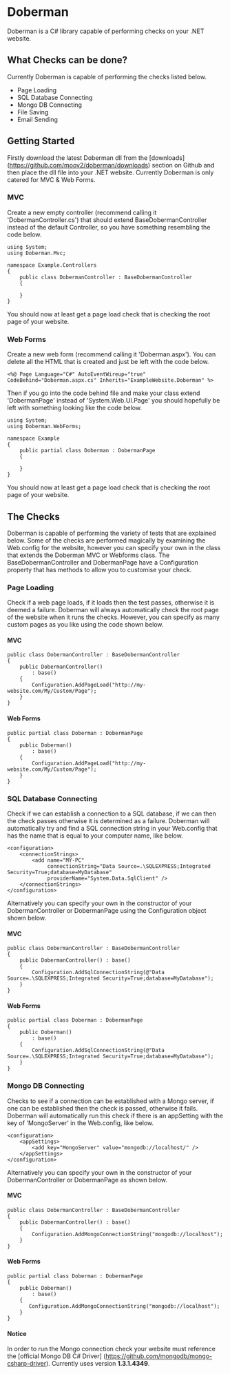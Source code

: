 # Doberman

Doberman is a C# library capable of performing checks on your .NET website.

## What Checks can be done?

Currently Doberman is capable of performing the checks listed below.

* Page Loading
* SQL Database Connecting
* Mongo DB Connecting
* File Saving
* Email Sending

## Getting Started

Firstly download the latest Doberman dll from the [downloads] (https://github.com/moov2/doberman/downloads) section on Github and then place the dll file into your .NET website. Currently Doberman is only catered for MVC & Web Forms.

### MVC

Create a new empty controller (recommend calling it 'DobermanController.cs') that should extend BaseDobermanController instead of the default Controller, so you have something resembling the code below.

    using System;
    using Doberman.Mvc;
  
    namespace Example.Controllers
    {
        public class DobermanController : BaseDobermanController
        {
    
        }
    }

You should now at least get a page load check that is checking the root page of your website.

### Web Forms

Create a new web form (recommend calling it 'Doberman.aspx'). You can delete all the HTML that is created and just be left with the code below.

    <%@ Page Language="C#" AutoEventWireup="true" CodeBehind="Doberman.aspx.cs" Inherits="ExampleWebsite.Doberman" %>

Then if you go into the code behind file and make your class extend 'DobermanPage' instead of 'System.Web.UI.Page' you should hopefully be left with something looking like the code below.

    using System;
    using Doberman.WebForms;
    
    namespace Example
    {
        public partial class Doberman : DobermanPage 
        {
    
        }
    }

You should now at least get a page load check that is checking the root page of your website.

## The Checks

Doberman is capable of performing the variety of tests that are explained below. Some of the checks are performed magically by examining the Web.config for the website, however you can specify your own in the class that extends the Doberman MVC or Webforms class. The BaseDobermanController and DobermanPage have a Configuration property that has methods to allow you to customise your check.

### Page Loading

Check if a web page loads, if it loads then the test passes, otherwise it is deemed a failure. Doberman will always automatically check the root page of the website when it runs the checks. However, you can specify as many custom pages as you like using the code shown below.

#### MVC


    public class DobermanController : BaseDobermanController
    {
        public DobermanController()
            : base()
        {
            Configuration.AddPageLoad("http://my-website.com/My/Custom/Page");
        }
    }

#### Web Forms

    public partial class Doberman : DobermanPage 
    {
        public Doberman()
            : base()
        {
            Configuration.AddPageLoad("http://my-website.com/My/Custom/Page");
        }
    }

### SQL Database Connecting

Check if we can establish a connection to a SQL database, if we can then the check passes otherwise it is determined as a failure. Doberman will automatically try and find a SQL connection string in your Web.config that has the name that is equal to your computer name, like below.

    <configuration>
        <connectionStrings>
            <add name="MY-PC"
                 connectionString="Data Source=.\SQLEXPRESS;Integrated Security=True;database=MyDatabase"
                 providerName="System.Data.SqlClient" />
        </connectionStrings>
    </configuration>

Alternatively you can specify your own in the constructor of your DobermanController or DobermanPage using the Configuration object shown below.

#### MVC

    public class DobermanController : BaseDobermanController
    {
        public DobermanController() : base()
        {
            Configuration.AddSqlConnectionString(@"Data Source=.\SQLEXPRESS;Integrated Security=True;database=MyDatabase");
        }
    }

#### Web Forms

    public partial class Doberman : DobermanPage 
    {
        public Doberman()
            : base()
        {
            Configuration.AddSqlConnectionString(@"Data Source=.\SQLEXPRESS;Integrated Security=True;database=MyDatabase");
        }
    }
    
### Mongo DB Connecting

Checks to see if a connection can be established with a Mongo server, if one can be established then the check is passed, otherwise it fails. Doberman will automatically run this check if there is an appSetting with the key of 'MongoServer' in the Web.config, like below.

    <configuration>
        <appSettings>
            <add key="MongoServer" value="mongodb://localhost/" />
        </appSettings>
    </configuration>

Alternatively you can specify your own in the constructor of your DobermanController or DobermanPage as shown below.

#### MVC

    public class DobermanController : BaseDobermanController
    {
        public DobermanController() : base()
        {
            Configuration.AddMongoConnectionString("mongodb://localhost");
        }
    }

#### Web Forms

    public partial class Doberman : DobermanPage 
    {
        public Doberman()
            : base()
        {
           Configuration.AddMongoConnectionString("mongodb://localhost");
        }
    }
    
#### Notice

In order to run the Mongo connection check your website must reference the [official Mongo DB C# Driver] (https://github.com/mongodb/mongo-csharp-driver). Currently uses version **1.3.1.4349**.